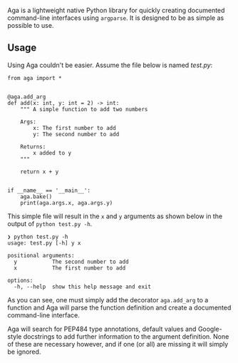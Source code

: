 Aga is a lightweight native Python library for quickly creating documented command-line interfaces using `argparse`. It is designed to be as simple as possible to use.

## Usage
Using Aga couldn't be easier. Assume the file below is named _test.py_: 

```
from aga import *


@aga.add_arg
def add(x: int, y: int = 2) -> int:
    """ A simple function to add two numbers

    Args:
        x: The first number to add
        y: The second number to add

    Returns:
        x added to y
    """

    return x + y


if __name__ == '__main__':
    aga.bake()
    print(aga.args.x, aga.args.y)

```

This simple file will result in the `x` and `y` arguments as shown below in the output of `python test.py -h`.

```
❯ python test.py -h    
usage: test.py [-h] y x

positional arguments:
  y           The second number to add
  x           The first number to add

options:
  -h, --help  show this help message and exit
```

As you can see, one must simply add the decorator `aga.add_arg` to a function and Aga will parse the function definition and create a documented command-line interface. 

Aga will search for PEP484 type annotations, default values and Google-style docstrings to add further information to the argument definition. None of these are necessary however, and if one (or all) are missing it will simply be ignored.